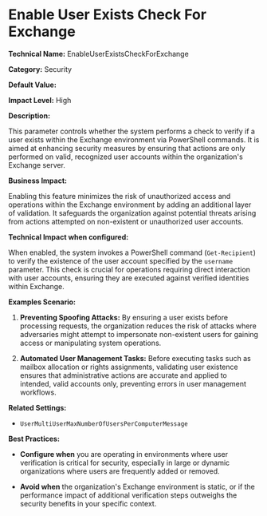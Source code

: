 # Enable User Exists Check For Exchange

**Technical Name:** EnableUserExistsCheckForExchange

**Category:** Security

**Default Value:**

**Impact Level:** High

**Description:**

This parameter controls whether the system performs a check to verify if a user exists within the Exchange environment via PowerShell commands. It is aimed at enhancing security measures by ensuring that actions are only performed on valid, recognized user accounts within the organization's Exchange server.

**Business Impact:**

Enabling this feature minimizes the risk of unauthorized access and operations within the Exchange environment by adding an additional layer of validation. It safeguards the organization against potential threats arising from actions attempted on non-existent or unauthorized user accounts.

**Technical Impact when configured:**

When enabled, the system invokes a PowerShell command (`Get-Recipient`) to verify the existence of the user account specified by the `username` parameter. This check is crucial for operations requiring direct interaction with user accounts, ensuring they are executed against verified identities within Exchange.

**Examples Scenario:**

1. **Preventing Spoofing Attacks:** By ensuring a user exists before processing requests, the organization reduces the risk of attacks where adversaries might attempt to impersonate non-existent users for gaining access or manipulating system operations.

2. **Automated User Management Tasks:** Before executing tasks such as mailbox allocation or rights assignments, validating user existence ensures that administrative actions are accurate and applied to intended, valid accounts only, preventing errors in user management workflows.

**Related Settings:** 

- `UserMultiUserMaxNumberOfUsersPerComputerMessage`

**Best Practices:** 

- **Configure when** you are operating in environments where user verification is critical for security, especially in large or dynamic organizations where users are frequently added or removed.
  
- **Avoid when** the organization's Exchange environment is static, or if the performance impact of additional verification steps outweighs the security benefits in your specific context.